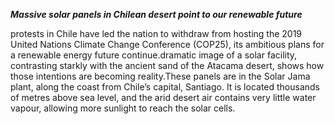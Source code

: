 ***Massive solar panels in Chilean desert point to our renewable future***

 protests in Chile have led the nation to withdraw from hosting the 2019 United Nations Climate Change Conference (COP25), its ambitious plans for a renewable energy future continue.dramatic image of a solar facility, contrasting starkly with the ancient sand of the Atacama desert, shows how those intentions are becoming reality.These panels are in the Solar Jama plant, along the coast from Chile’s capital, Santiago. It is located thousands of metres above sea level, and the arid desert air contains very little water vapour, allowing more sunlight to reach the solar cells. 

